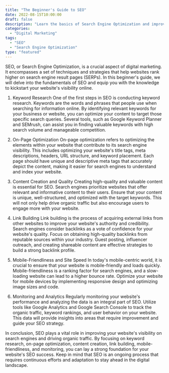 ```yaml
--- 
title: "The Beginner's Guide to SEO" 
date: 2022-08-15T10:00:00 
draft: false 
description: "Learn the basics of Search Engine Optimization and improve your website's visibility on search engines." 
categories: 
  - "Digital Marketing" 
tags: 
  - "SEO" 
  - "Search Engine Optimization" 
type: "featured" 
--- 
```


SEO, or Search Engine Optimization, is a crucial aspect of digital marketing. It encompasses a set of techniques and strategies that help websites rank higher on search engine result pages (SERPs). In this beginner's guide, we will delve into the fundamentals of SEO and equip you with the knowledge to kickstart your website's visibility online.

1. Keyword Research
One of the first steps in SEO is conducting keyword research. Keywords are the words and phrases that people use when searching for information online. By identifying relevant keywords for your business or website, you can optimize your content to target those specific search queries. Several tools, such as Google Keyword Planner and SEMrush, can assist you in finding valuable keywords with high search volume and manageable competition.

2. On-Page Optimization
On-page optimization refers to optimizing the elements within your website that contribute to its search engine visibility. This includes optimizing your website's title tags, meta descriptions, headers, URL structure, and keyword placement. Each page should have unique and descriptive meta tags that accurately depict the content, making it easier for search engines to understand and index your website.

3. Content Creation and Quality
Creating high-quality and valuable content is essential for SEO. Search engines prioritize websites that offer relevant and informative content to their users. Ensure that your content is unique, well-structured, and optimized with the target keywords. This will not only help drive organic traffic but also encourage users to engage more with your website.

4. Link Building
Link building is the process of acquiring external links from other websites to improve your website's authority and credibility. Search engines consider backlinks as a vote of confidence for your website's quality. Focus on obtaining high-quality backlinks from reputable sources within your industry. Guest posting, influencer outreach, and creating shareable content are effective strategies to build a strong backlink profile.

5. Mobile-Friendliness and Site Speed
In today's mobile-centric world, it is crucial to ensure that your website is mobile-friendly and loads quickly. Mobile-friendliness is a ranking factor for search engines, and a slow-loading website can lead to a higher bounce rate. Optimize your website for mobile devices by implementing responsive design and optimizing image sizes and code.

6. Monitoring and Analytics
Regularly monitoring your website's performance and analyzing the data is an integral part of SEO. Utilize tools like Google Analytics and Google Search Console to track the organic traffic, keyword rankings, and user behavior on your website. This data will provide insights into areas that require improvement and guide your SEO strategy.

In conclusion, SEO plays a vital role in improving your website's visibility on search engines and driving organic traffic. By focusing on keyword research, on-page optimization, content creation, link building, mobile-friendliness, and monitoring, you can lay a strong foundation for your website's SEO success. Keep in mind that SEO is an ongoing process that requires continuous efforts and adaptation to stay ahead in the digital landscape.
